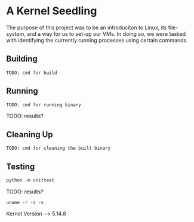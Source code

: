# A Kernel Seedling
The purpose of this project was to be an introduciton to Linux, its file-system, and a way for us to set-up our VMs. In doing so, we were tasked with 
identifying the currently running processes using certain commands.

## Building
```shell
TODO: cmd for build
```

## Running
```shell
TODO: cmd for running binary
```
TODO: results?

## Cleaning Up
```shell
TODO: cmd for cleaning the built binary
```

## Testing
```python
python -m unittest
```
TODO: results?

```shell
uname -r -s -v
```

Kernel Version --> 5.14.8
